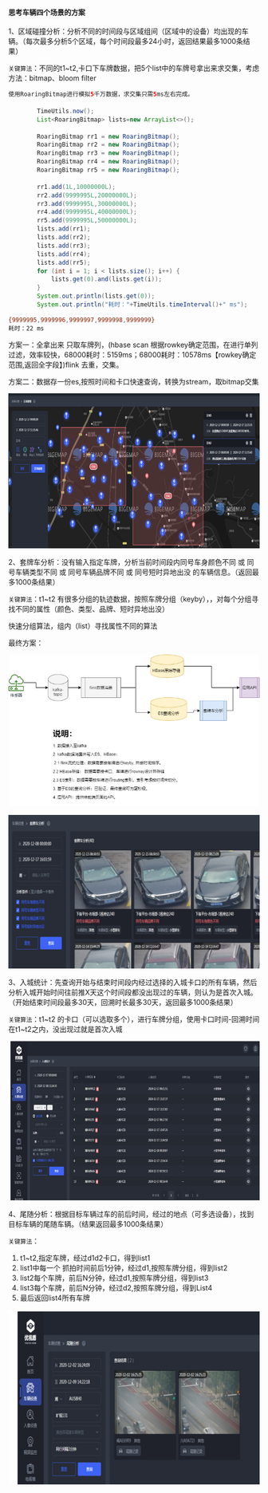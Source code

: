 #### **思考车辆四个场景的方案**

1、区域碰撞分析：分析不同的时间段与区域组间（区域中的设备）均出现的车辆。（每次最多分析5个区域，每个时间段最多24小时，返回结果最多1000条结果）

`关键算法`：不同的t1~t2,卡口下车牌数据，把5个list中的车牌号拿出来求交集，考虑方法：bitmap、bloom filter

```java
使用RoaringBitmap进行模拟5千万数据，求交集只需5ms左右完成。
    
		TimeUtils.now();
        List<RoaringBitmap> lists=new ArrayList<>();

        RoaringBitmap rr1 = new RoaringBitmap();
        RoaringBitmap rr2 = new RoaringBitmap();
        RoaringBitmap rr3 = new RoaringBitmap();
        RoaringBitmap rr4 = new RoaringBitmap();
        RoaringBitmap rr5 = new RoaringBitmap();

        rr1.add(1L,10000000L);
        rr2.add(9999995L,20000000L);
        rr3.add(9999995L,30000000L);
        rr4.add(9999995L,40000000L);
        rr5.add(9999995L,50000000L);
        lists.add(rr1);
        lists.add(rr2);
        lists.add(rr3);
        lists.add(rr4);
        lists.add(rr5);
        for (int i = 1; i < lists.size(); i++) {
            lists.get(0).and(lists.get(i));
        }
        System.out.println(lists.get(0));
        System.out.println("耗时："+TimeUtils.timeInterval()+" ms");

```

```bash
{9999995,9999996,9999997,9999998,9999999}
耗时：22 ms
```

方案一：全拿出来 只取车牌列，(hbase scan 根据rowkey确定范围，在进行单列过滤，效率较快，68000耗时：5159ms；68000耗时：10578ms【rowkey确定范围,返回全字段】)flink 去重，交集。



方案二：数据存一份es,按照时间和卡口快速查询，转换为stream，取bitmap交集

![image-20210218092746110](images/image-20210218092746110.png)

2、套牌车分析：没有输入指定车牌，分析当前时间段内同号车身颜色不同  或  同号车辆类型不同  或  同号车辆品牌不同  或  同号短时异地出没  的车辆信息。（返回最多1000条结果）

`关键算法`：t1~t2 有很多分组的轨迹数据，按照车牌分组（keyby），，对每个分组寻找不同的属性（颜色、类型、品牌、短时异地出没）

快速分组算法，组内（list）寻找属性不同的算法

最终方案：
	
![image-20210218092746110](images/car-analytics-taobai.png)


![image-20210218092733914](images/image-20210218092733914.png)

3、入城统计：先查询开始与结束时间段内经过选择的入城卡口的所有车辆，然后分析入城开始时间往前推X天这个时间段都没出现过的车辆，则认为是首次入城。（开始结束时间段最多30天，回溯时长最多30天，返回最多1000条结果）

`关键算法`：t1~t2 的卡口（可以选取多个），进行车牌分组，使用卡口时间-回溯时间在t1~t2之内，没出现过就是首次入城

![image-20210218092720206](images/image-20210218092720206.png)



4、尾随分析：根据目标车辆过车的前后时间，经过的地点（可多选设备），找到目标车辆的尾随车辆。（结果返回最多1000条结果）

`关键算法`：

1. t1~t2,指定车牌，经过d1d2卡口，得到list1
2. list1中每一个 抓拍时间前后1分钟，经过d1,按照车牌分组，得到list2
3. list2每个车牌，前后N分钟，经过d1,按照车牌分组，得到list3
4. list3每个车牌，前后N分钟，经过d2,按照车牌分组，得到List4
5. 最后返回list4所有车牌

![image-20210218092556525](images/image-20210218092556525.png)
